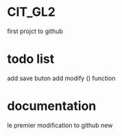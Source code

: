 # CIT_GL2
first projct to github

# todo list 
add save buton
add modify () function

# documentation
le premier modification to github new
